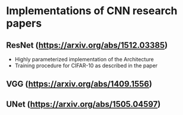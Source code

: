 # Implementations of CNN research papers

## ResNet (https://arxiv.org/abs/1512.03385)
* Highly parameterized implementation of the Architecture 
* Training procedure for CIFAR-10 as described in the paper

## VGG (https://arxiv.org/abs/1409.1556)

## UNet (https://arxiv.org/abs/1505.04597)
